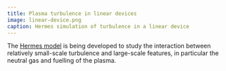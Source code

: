 ```yaml
---
title: Plasma turbulence in linear devices
image: linear-device.png
caption: Hermes simulation of turbulence in a linear device
---
```


The [Hermes model](https://github.com/boutproject/hermes) is being developed to study the interaction
between relatively small-scale turbulence and large-scale features, in particular the neutral gas and fuelling
of the plasma.
